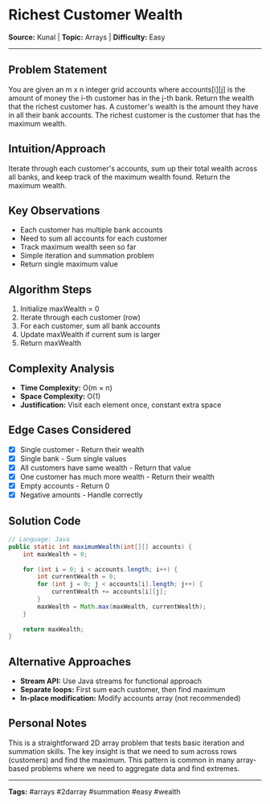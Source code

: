 # Richest Customer Wealth

**Source:** Kunal | **Topic:** Arrays | **Difficulty:** Easy  

---

## Problem Statement
You are given an m x n integer grid accounts where accounts[i][j] is the amount of money the i-th customer has in the j-th bank. Return the wealth that the richest customer has. A customer's wealth is the amount they have in all their bank accounts. The richest customer is the customer that has the maximum wealth.

## Intuition/Approach
Iterate through each customer's accounts, sum up their total wealth across all banks, and keep track of the maximum wealth found. Return the maximum wealth.

## Key Observations
- Each customer has multiple bank accounts
- Need to sum all accounts for each customer
- Track maximum wealth seen so far
- Simple iteration and summation problem
- Return single maximum value

## Algorithm Steps
1. Initialize maxWealth = 0
2. Iterate through each customer (row)
3. For each customer, sum all bank accounts
4. Update maxWealth if current sum is larger
5. Return maxWealth

## Complexity Analysis
- **Time Complexity:** O(m × n)
- **Space Complexity:** O(1)
- **Justification:** Visit each element once, constant extra space

## Edge Cases Considered
- [x] Single customer - Return their wealth
- [x] Single bank - Sum single values
- [x] All customers have same wealth - Return that value
- [x] One customer has much more wealth - Return their wealth
- [x] Empty accounts - Return 0
- [x] Negative amounts - Handle correctly

## Solution Code

```java
// Language: Java
public static int maximumWealth(int[][] accounts) {
    int maxWealth = 0;
    
    for (int i = 0; i < accounts.length; i++) {
        int currentWealth = 0;
        for (int j = 0; j < accounts[i].length; j++) {
            currentWealth += accounts[i][j];
        }
        maxWealth = Math.max(maxWealth, currentWealth);
    }
    
    return maxWealth;
}
```

## Alternative Approaches
- **Stream API:** Use Java streams for functional approach
- **Separate loops:** First sum each customer, then find maximum
- **In-place modification:** Modify accounts array (not recommended)

## Personal Notes
This is a straightforward 2D array problem that tests basic iteration and summation skills. The key insight is that we need to sum across rows (customers) and find the maximum. This pattern is common in many array-based problems where we need to aggregate data and find extremes.

---
**Tags:** #arrays #2darray #summation #easy #wealth 